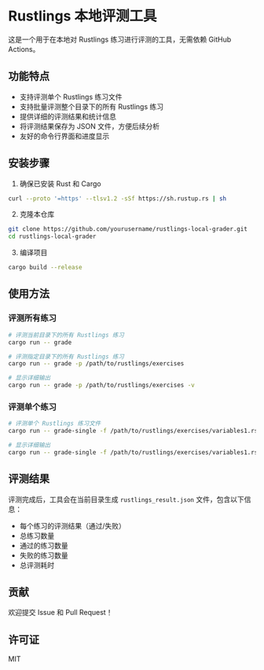 # Rustlings 本地评测工具

这是一个用于在本地对 Rustlings 练习进行评测的工具，无需依赖 GitHub Actions。

## 功能特点

- 支持评测单个 Rustlings 练习文件
- 支持批量评测整个目录下的所有 Rustlings 练习
- 提供详细的评测结果和统计信息
- 将评测结果保存为 JSON 文件，方便后续分析
- 友好的命令行界面和进度显示

## 安装步骤

1. 确保已安装 Rust 和 Cargo

```bash
curl --proto '=https' --tlsv1.2 -sSf https://sh.rustup.rs | sh
```

2. 克隆本仓库

```bash
git clone https://github.com/yourusername/rustlings-local-grader.git
cd rustlings-local-grader
```

3. 编译项目

```bash
cargo build --release
```

## 使用方法

### 评测所有练习

```bash
# 评测当前目录下的所有 Rustlings 练习
cargo run -- grade

# 评测指定目录下的所有 Rustlings 练习
cargo run -- grade -p /path/to/rustlings/exercises

# 显示详细输出
cargo run -- grade -p /path/to/rustlings/exercises -v
```

### 评测单个练习

```bash
# 评测单个 Rustlings 练习文件
cargo run -- grade-single -f /path/to/rustlings/exercises/variables1.rs

# 显示详细输出
cargo run -- grade-single -f /path/to/rustlings/exercises/variables1.rs -v
```

## 评测结果

评测完成后，工具会在当前目录生成 `rustlings_result.json` 文件，包含以下信息：

- 每个练习的评测结果（通过/失败）
- 总练习数量
- 通过的练习数量
- 失败的练习数量
- 总评测耗时


## 贡献

欢迎提交 Issue 和 Pull Request！

## 许可证

MIT